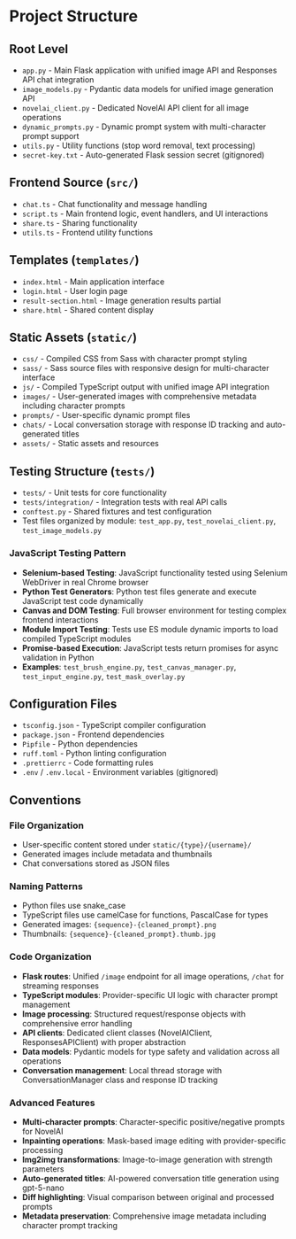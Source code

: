 # Project Structure

## Root Level
- `app.py` - Main Flask application with unified image API and Responses API chat integration
- `image_models.py` - Pydantic data models for unified image generation API
- `novelai_client.py` - Dedicated NovelAI API client for all image operations
- `dynamic_prompts.py` - Dynamic prompt system with multi-character prompt support
- `utils.py` - Utility functions (stop word removal, text processing)
- `secret-key.txt` - Auto-generated Flask session secret (gitignored)

## Frontend Source (`src/`)
- `chat.ts` - Chat functionality and message handling
- `script.ts` - Main frontend logic, event handlers, and UI interactions
- `share.ts` - Sharing functionality
- `utils.ts` - Frontend utility functions

## Templates (`templates/`)
- `index.html` - Main application interface
- `login.html` - User login page
- `result-section.html` - Image generation results partial
- `share.html` - Shared content display

## Static Assets (`static/`)
- `css/` - Compiled CSS from Sass with character prompt styling
- `sass/` - Sass source files with responsive design for multi-character interface
- `js/` - Compiled TypeScript output with unified image API integration
- `images/` - User-generated images with comprehensive metadata including character prompts
- `prompts/` - User-specific dynamic prompt files
- `chats/` - Local conversation storage with response ID tracking and auto-generated titles
- `assets/` - Static assets and resources

## Testing Structure (`tests/`)
- `tests/` - Unit tests for core functionality
- `tests/integration/` - Integration tests with real API calls
- `conftest.py` - Shared fixtures and test configuration
- Test files organized by module: `test_app.py`, `test_novelai_client.py`, `test_image_models.py`

### JavaScript Testing Pattern
- **Selenium-based Testing**: JavaScript functionality tested using Selenium WebDriver in real Chrome browser
- **Python Test Generators**: Python test files generate and execute JavaScript test code dynamically
- **Canvas and DOM Testing**: Full browser environment for testing complex frontend interactions
- **Module Import Testing**: Tests use ES module dynamic imports to load compiled TypeScript modules
- **Promise-based Execution**: JavaScript tests return promises for async validation in Python
- **Examples**: `test_brush_engine.py`, `test_canvas_manager.py`, `test_input_engine.py`, `test_mask_overlay.py`

## Configuration Files
- `tsconfig.json` - TypeScript compiler configuration
- `package.json` - Frontend dependencies
- `Pipfile` - Python dependencies
- `ruff.toml` - Python linting configuration
- `.prettierrc` - Code formatting rules
- `.env` / `.env.local` - Environment variables (gitignored)

## Conventions

### File Organization
- User-specific content stored under `static/{type}/{username}/`
- Generated images include metadata and thumbnails
- Chat conversations stored as JSON files

### Naming Patterns
- Python files use snake_case
- TypeScript files use camelCase for functions, PascalCase for types
- Generated images: `{sequence}-{cleaned_prompt}.png`
- Thumbnails: `{sequence}-{cleaned_prompt}.thumb.jpg`

### Code Organization
- **Flask routes**: Unified `/image` endpoint for all image operations, `/chat` for streaming responses
- **TypeScript modules**: Provider-specific UI logic with character prompt management
- **Image processing**: Structured request/response objects with comprehensive error handling
- **API clients**: Dedicated client classes (NovelAIClient, ResponsesAPIClient) with proper abstraction
- **Data models**: Pydantic models for type safety and validation across all operations
- **Conversation management**: Local thread storage with ConversationManager class and response ID tracking

### Advanced Features
- **Multi-character prompts**: Character-specific positive/negative prompts for NovelAI
- **Inpainting operations**: Mask-based image editing with provider-specific processing
- **Img2img transformations**: Image-to-image generation with strength parameters
- **Auto-generated titles**: AI-powered conversation title generation using gpt-5-nano
- **Diff highlighting**: Visual comparison between original and processed prompts
- **Metadata preservation**: Comprehensive image metadata including character prompt tracking